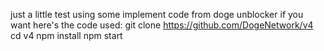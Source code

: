 just a little test using some implement code from doge unblocker
if you want here's the code used:
git clone https://github.com/DogeNetwork/v4
cd v4
npm install
npm start
